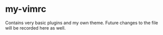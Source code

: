 # my-vimrc
Contains very basic plugins and my own theme. Future changes to the file will be recorded here as well.
